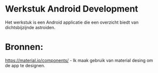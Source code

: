 # Werkstuk Android Development
Het werkstuk is een Android applicatie die een overzicht biedt van dichtsbijzijnde astroiden.
# Bronnen:
https://material.io/components/ - Ik maak gebruik van material desing om de app te designen.
